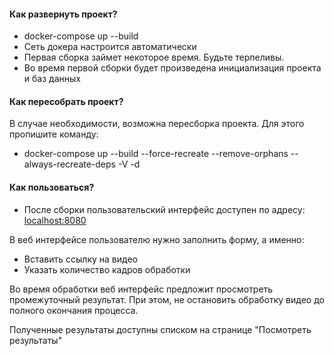 #### Как развернуть проект?
- docker-compose up --build
- Сеть докера настроится автоматически
- Первая сборка займет некоторое время. Будьте терпеливы.
- Во время первой сборки будет произведена инициализация проекта и баз данных
#### Как пересобрать проект?

В случае необходимости, возможна пересборка проекта. Для этого пропишите команду:
- docker-compose up --build --force-recreate --remove-orphans --always-recreate-deps -V -d
#### Как пользоваться?
- После сборки пользовательский интерфейс доступен по адресу: [localhost:8080](http://localhost:8080/)

В веб интерфейсе пользователю нужно заполнить форму, а именно:

- Вставить ссылку на видео
- Указать количество кадров обработки

Во время обработки веб интерфейс предложит просмотреть промежуточный результат. При этом, не остановить обработку видео до полного окончания процесса.

Полученные результаты доступны списком на странице "Посмотреть результаты"
